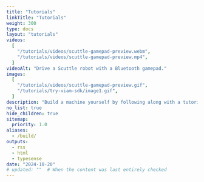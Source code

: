 ```yaml
---
title: "Tutorials"
linkTitle: "Tutorials"
weight: 300
type: docs
layout: "tutorials"
videos:
  [
    "/tutorials/videos/scuttle-gamepad-preview.webm",
    "/tutorials/videos/scuttle-gamepad-preview.mp4",
  ]
videoAlt: "Drive a Scuttle robot with a Bluetooth gamepad."
images:
  [
    "/tutorials/videos/scuttle-gamepad-preview.gif",
    "/tutorials/try-viam-sdk/image1.gif",
  ]
description: "Build a machine yourself by following along with a tutorial."
no_list: true
hide_children: true
sitemap:
  priority: 1.0
aliases:
  - /build/
outputs:
  - rss
  - html
  - typesense
date: "2024-10-20"
# updated: ""  # When the content was last entirely checked
---
```

